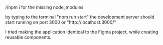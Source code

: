 //npm i for the missing node_modules

by typing to the terminal "npm run start" the development server should start running on port 3000 or "http://localhost:3000/"

I tried making the application identical to the Figma project, while creating reusable components.
